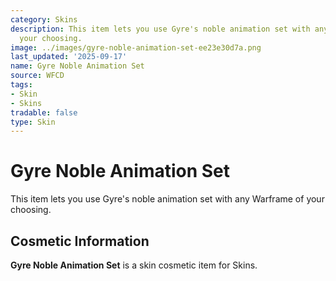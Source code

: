 ```yaml
---
category: Skins
description: This item lets you use Gyre's noble animation set with any Warframe of
  your choosing.
image: ../images/gyre-noble-animation-set-ee23e30d7a.png
last_updated: '2025-09-17'
name: Gyre Noble Animation Set
source: WFCD
tags:
- Skin
- Skins
tradable: false
type: Skin
---
```


# Gyre Noble Animation Set

This item lets you use Gyre's noble animation set with any Warframe of your choosing.

## Cosmetic Information

**Gyre Noble Animation Set** is a skin cosmetic item for Skins.

